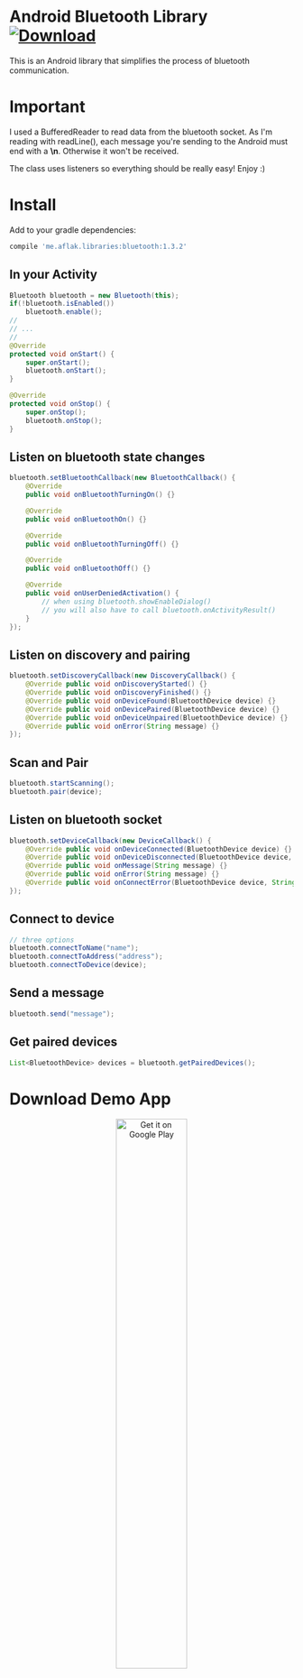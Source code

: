 # Android Bluetooth Library [ ![Download](https://api.bintray.com/packages/omaflak/maven/bluetooth/images/download.svg) ](https://bintray.com/omaflak/maven/bluetooth/_latestVersion)

This is an Android library that simplifies the process of bluetooth communication.

# Important

I used a BufferedReader to read data from the bluetooth socket. As I'm reading with readLine(), each message you're sending to the Android must end with a **\n**. Otherwise it won't be received.

The class uses listeners so everything should be really easy! Enjoy :)

# Install

Add to your gradle dependencies:

```gradle
compile 'me.aflak.libraries:bluetooth:1.3.2'
```

## In your Activity

```java
Bluetooth bluetooth = new Bluetooth(this);
if(!bluetooth.isEnabled())
    bluetooth.enable();
//
// ...
//
@Override
protected void onStart() {
    super.onStart();
    bluetooth.onStart();
}

@Override
protected void onStop() {
    super.onStop();
    bluetooth.onStop();
}
```
	
## Listen on bluetooth state changes

```java
bluetooth.setBluetoothCallback(new BluetoothCallback() {
    @Override
    public void onBluetoothTurningOn() {}

    @Override
    public void onBluetoothOn() {}

    @Override
    public void onBluetoothTurningOff() {}

    @Override
    public void onBluetoothOff() {}

    @Override
    public void onUserDeniedActivation() {
        // when using bluetooth.showEnableDialog()
        // you will also have to call bluetooth.onActivityResult()
    }
});
```
	
## Listen on discovery and pairing

```java
bluetooth.setDiscoveryCallback(new DiscoveryCallback() {
    @Override public void onDiscoveryStarted() {}
    @Override public void onDiscoveryFinished() {}
    @Override public void onDeviceFound(BluetoothDevice device) {}
    @Override public void onDevicePaired(BluetoothDevice device) {}
    @Override public void onDeviceUnpaired(BluetoothDevice device) {}
    @Override public void onError(String message) {}
});
```

## Scan and Pair

```java
bluetooth.startScanning();
bluetooth.pair(device);
```
	
## Listen on bluetooth socket

```java
bluetooth.setDeviceCallback(new DeviceCallback() {
    @Override public void onDeviceConnected(BluetoothDevice device) {}
    @Override public void onDeviceDisconnected(BluetoothDevice device, String message) {}
    @Override public void onMessage(String message) {}
    @Override public void onError(String message) {}
    @Override public void onConnectError(BluetoothDevice device, String message) {}
});
```
	
## Connect to device

```java
// three options
bluetooth.connectToName("name");
bluetooth.connectToAddress("address");
bluetooth.connectToDevice(device);
```
	
## Send a message

```java
bluetooth.send("message");
```
	
## Get paired devices

```java
List<BluetoothDevice> devices = bluetooth.getPairedDevices();
```

# Download Demo App

<p align="center">
<a href='https://play.google.com/store/apps/details?id=me.aflak.libraries&pcampaignid=MKT-Other-global-all-co-prtnr-py-PartBadge-Mar2515-1'><img alt='Get it on Google Play' src='https://play.google.com/intl/en_us/badges/images/generic/en_badge_web_generic.png' width="50%"/></a>
</p>

# License

```
MIT License

Copyright (c) 2017 Michel Omar Aflak

Permission is hereby granted, free of charge, to any person obtaining a copy
of this software and associated documentation files (the "Software"), to deal
in the Software without restriction, including without limitation the rights
to use, copy, modify, merge, publish, distribute, sublicense, and/or sell
copies of the Software, and to permit persons to whom the Software is
furnished to do so, subject to the following conditions:

The above copyright notice and this permission notice shall be included in all
copies or substantial portions of the Software.

THE SOFTWARE IS PROVIDED "AS IS", WITHOUT WARRANTY OF ANY KIND, EXPRESS OR
IMPLIED, INCLUDING BUT NOT LIMITED TO THE WARRANTIES OF MERCHANTABILITY,
FITNESS FOR A PARTICULAR PURPOSE AND NONINFRINGEMENT. IN NO EVENT SHALL THE
AUTHORS OR COPYRIGHT HOLDERS BE LIABLE FOR ANY CLAIM, DAMAGES OR OTHER
LIABILITY, WHETHER IN AN ACTION OF CONTRACT, TORT OR OTHERWISE, ARISING FROM,
OUT OF OR IN CONNECTION WITH THE SOFTWARE OR THE USE OR OTHER DEALINGS IN THE
SOFTWARE.
```